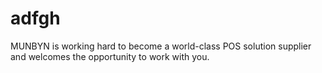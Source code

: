 # adfgh
MUNBYN is working hard to become a world-class POS solution supplier and welcomes the opportunity to work with you.

